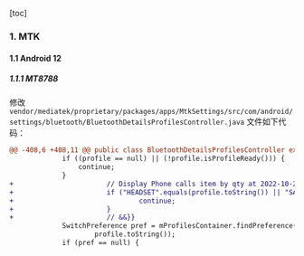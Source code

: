 [toc]

### 1. MTK

#### 1.1 Android 12

##### 1.1.1 MT8788

修改 `vendor/mediatek/proprietary/packages/apps/MtkSettings/src/com/android/settings/bluetooth/BluetoothDetailsProfilesController.java` 文件如下代码：

```diff
@@ -408,6 +408,11 @@ public class BluetoothDetailsProfilesController extends BluetoothDetailsControll
             if ((profile == null) || (!profile.isProfileReady())) {
                 continue;
             }
+                       // Display Phone calls item by qty at 2022-10-27 {{&&
+                       if ("HEADSET".equals(profile.toString()) || "SAP".equals(profile.toString())) {
+                               continue;
+                       }
+                       // &&}}
             SwitchPreference pref = mProfilesContainer.findPreference(
                     profile.toString());
             if (pref == null) {
```

